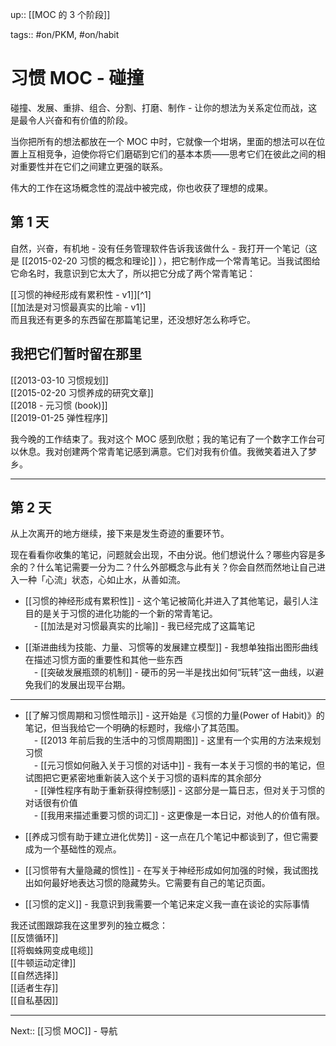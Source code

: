 up:: [[MOC 的 3 个阶段]]

tags:: #on/PKM, #on/habit 

# 习惯 MOC - 碰撞

碰撞、发展、重排、组合、分割、打磨、制作 - 让你的想法为关系定位而战，这是最令人兴奋和有价值的阶段。

当你把所有的想法都放在一个 MOC 中时，它就像一个坩埚，里面的想法可以在位置上互相竞争，迫使你将它们磨砺到它们的基本本质——思考它们在彼此之间的相对重要性并在它们之间建立更强的联系。

伟大的工作在这场概念性的混战中被完成，你也收获了理想的成果。

## 第 1 天

自然，兴奋，有机地 - 没有任务管理软件告诉我该做什么 - 我打开一个笔记（这是 [[2015-02-20 习惯的概念和理论]] ），把它制作成一个常青笔记。当我试图给它命名时，我意识到它太大了，所以把它分成了两个常青笔记：  

[[习惯的神经形成有累积性 - v1]][^1]  
[[加法是对习惯最真实的比喻 - v1]]  
而且我还有更多的东西留在那篇笔记里，还没想好怎么称呼它。  

## 我把它们暂时留在那里  

[[2013-03-10 习惯规划]]  
[[2015-02-20 习惯养成的研究文章]]  
[[2018 - 元习惯 (book)]]  
[[2019-01-25 弹性程序]]  

我今晚的工作结束了。我对这个 MOC 感到欣慰；我的笔记有了一个数字工作台可以休息。我对创建两个常青笔记感到满意。它们对我有价值。我微笑着进入了梦乡。

---

## 第 2 天

从上次离开的地方继续，接下来是发生奇迹的重要环节。  

现在看看你收集的笔记，问题就会出现，不由分说。他们想说什么？哪些内容是多余的？什么笔记需要一分为二？什么外部概念与此有关？你会自然而然地让自己进入一种「心流」状态，心如止水，从善如流。

-   [[习惯的神经形成有累积性]] - 这个笔记被简化并进入了其他笔记，最引人注目的是关于习惯的进化功能的一个新的常青笔记。  
    　- [[加法是对习惯最真实的比喻]] - 我已经完成了这篇笔记
    
-   [[渐进曲线为技能、力量、习惯等的发展建立模型]] - 我想单独指出图形曲线在描述习惯方面的重要性和其他一些东西  
    　- [[突破发展瓶颈的机制]] - 硬币的另一半是找出如何“玩转”这一曲线，以避免我们的发展出现平台期。

--- 
-   [[了解习惯周期和习惯性暗示]] - 这开始是《习惯的力量(Power of Habit)》的笔记，但当我给它一个明确的标题时，我缩小了其范围。  
    　- [[2013 年前后我的生活中的习惯周期图]] - 这里有一个实用的方法来规划习惯  
    　- [[元习惯如何融入关于习惯的对话中]] - 我有一本关于习惯的书的笔记，但试图把它更紧密地重新装入这个关于习惯的语料库的其余部分  
    　- [[弹性程序有助于重新获得控制感]] - 这部分是一篇日志，但对关于习惯的对话很有价值  
    　- [[我用来描述重要习惯的词汇]] - 这更像是一本日记，对他人的价值有限。  
    
-   [[养成习惯有助于建立进化优势]] - 这一点在几个笔记中都谈到了，但它需要成为一个基础性的观点。
    
-   [[习惯带有大量隐藏的惯性]] - 在写关于神经形成如何加强的时候，我试图找出如何最好地表达习惯的隐藏势头。它需要有自己的笔记页面。  
    
-   [[习惯的定义]] - 我意识到我需要一个笔记来定义我一直在谈论的实际事情  

我还试图跟踪我在这里罗列的独立概念：  
[[反馈循环]]  
[[将蜘蛛网变成电缆]]  
[[牛顿运动定律]]  
[[自然选择]]  
[[适者生存]]  
[[自私基因]]

---

Next:: [[习惯 MOC]] - 导航
